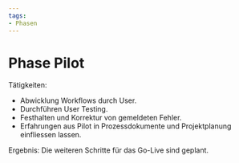 ```yaml
---
tags:
- Phasen
---
```

# Phase Pilot

Tätigkeiten:

* Abwicklung Workflows durch User.
* Durchführen User Testing.
* Festhalten und Korrektur von gemeldeten Fehler.
* Erfahrungen aus Pilot in Prozessdokumente und Projektplanung einfliessen lassen.

Ergebnis: Die weiteren Schritte für das Go-Live sind geplant.
